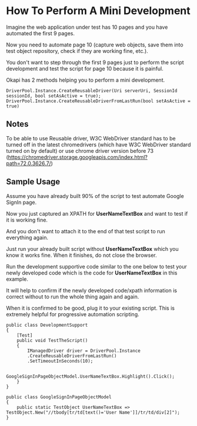 # How To Perform A Mini Development
Imagine the web application under test has 10 pages and you have automated the first 9 pages.

Now you need to automate page 10 (capture web objects, save them into test object repository, check if they are working fine, etc.).

You don't want to step through the first 9 pages just to perform the script development and test the script for page 10 because it is painful.

Okapi has 2 methods helping you to perform a mini development.

````
DriverPool.Instance.CreateReusableDriver(Uri serverUri, SessionId sessionId, bool setAsActive = true);
DriverPool.Instance.CreateReusableDriverFromLastRun(bool setAsActive = true)
````

## Notes
To be able to use Reusable driver, W3C WebDriver standard has to be turned off in the latest chromedrivers (which have W3C WebDriver standard turned on by default) or use chrome driver version before 73 (https://chromedriver.storage.googleapis.com/index.html?path=72.0.3626.7/)

## Sample Usage
Assume you have already built 90% of the script to test automate Google SignIn page.

Now you just captured an XPATH for **UserNameTextBox** and want to test if it is working fine.

And you don't want to attach it to the end of that test script to run everything again.

Just run your already built script without **UserNameTextBox** which you know it works fine. When it finishes, do not close the browser.

Run the development supportive code similar to the one below to test your newly developed code which is the code for **UserNameTextBox** in this example. 

It will help to confirm if the newly developed code/xpath information is correct without to run the whole thing again and again. 

When it is confirmed to be good, plug it to your existing script. This is extremely helpful for progressive automation scripting.

````
public class DevelopmentSupport
{
    [Test]        
    public void TestTheScript()
    {
        IManagedDriver driver = DriverPool.Instance
        .CreateReusableDriverFromLastRun()
        .SetTimeoutInSeconds(10);
            
        GoogleSignInPageObjectModel.UserNameTextBox.Highlight().Click();
    }
}

public class GoogleSignInPageObjectModel
{
    public static TestObject UserNameTextBox => TestObject.New("//tbody[tr/td[text()='User Name']]/tr/td/div[2]");
}
````
